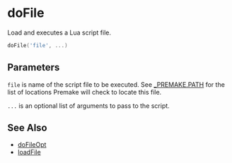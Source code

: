 # doFile

Load and executes a Lua script file.

```lua
doFile('file', ...)
```

## Parameters

`file` is name of the script file to be executed. See [_PREMAKE.PATH](_PREMAKE.PATH.md) for the list of locations Premake will check to locate this file.

`...` is an optional list of arguments to pass to the script.

## See Also

- [doFileOpt](doFileOpt.md)
- [loadFile](loadFile.md)
